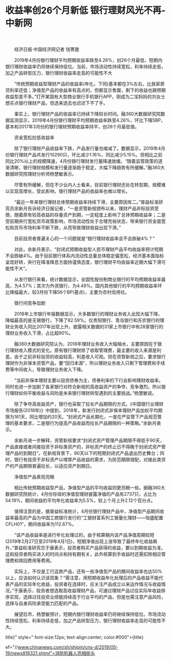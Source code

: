 # 收益率创26个月新低 银行理财风光不再-中新网

　　

　　经济日报·中国经济网记者 钱箐旎

　　2019年4月份银行理财平均预期收益率跌至4.26%，创26个月最低，短期内银行理财收益率仍将继续保持低位。当前，市场流动性持续宽松，利率持续走低，加之产品转型压力，银行理财收益率走高的可能性不大

　　“传统预期收益型理财产品的收益率(年化，下同)基本都在3%左右，比我家房贷利率还低；净值型产品的收益率有高点的，但都显示售罄，剩下的收益也跟预期收益型差不多。”打开某国有大型商业银行手机银行APP，刚成为二宝妈妈的刘女士想买点银行理财产品，但选来选去也迟迟下不了手。

　　事实上，银行理财产品的收益率已持续下降较长时间。融360大数据研究院数据监测显示，2019年4月份银行理财平均预期收益率跌至4.26%，环比下降5BP，基本和2017年3月份的银行理财预期收益率持平，创26个月最低值。

　　资金宽松拉低收益率

　　除了银行理财产品收益率下跌，产品发行量也缩减了。数据显示，2019年4月份银行理财产品共发行10290只，环比减少1.16%，同比减少5.15%。但相比之前同比20%以上的规模降速，4月份银行理财发行量降速放缓。“随着监管政策的逐渐清晰，银行理财规模和发行量逐渐趋于稳定，大幅下降趋势有所缓解。”融360大数据研究院理财分析师杨慧敏表示。

　　尽管有所缓解，但在不少业内人士看来，目前银行理财还处在转型期，规模难以实现高增长，受此影响，银行理财产品的收益率也难以增长。

　　“最近一年来银行理财总体预期收益率持续下滑，主要原因有二。”普益标准研究员余新月告诉经济日报记者，“一是资管新规颁布以来，理财产品非标投资受限，随着原有较高收益的存量资产到期，一定程度上影响了总体预期收益率；二是受前期央行宽松货币政策影响，市场流动性处于合理充裕状态，带来银行资金面宽松和货币市场利率不断下跌，从而导致理财收益出现下滑。”

　　目前投资者普遍关心的一个问题就是“银行理财收益率会不会跌破4%？”

　　对此，余新月表示，“封闭式预期收益型人民币理财产品平均收益率预计短期不会跌破4%。由于目前银行体系内流动性总量总体稳定偏宽松，经济基本面指标呈现好转，央行在降准降息方面持谨慎态度，银行理财平均收益率近期大幅下滑可能性不大”。

　　从发行银行来看，统计数据显示，全国性股份制商业银行的平均预期收益率最高，为4.57%；其次为外资银行，为4.49%。国内其他银行的平均预期收益率环比降幅最大，较3月份下降56个BP(基点)，主要为农村信用社。

　　银行间竞争加剧

　　2018年上市银行年报数据显示，大多数银行的理财业务收入出现大幅下降，降幅最高的是无锡银行，下降了82.59%。仅贵阳银行、青岛银行和苏农银行的理财业务收入同比2017年出现上升。披露相关数据的31家上市银行中有28家银行的理财业务收入下滑，占比超90%。

　　融360大数据研究院认为，2018年理财业务收入大幅缩水，主要原因在于银行理财收入模式的变化。原有银行理财除了收取管理费，最主要的收入来源是利差。由于之前非标投资的收益较高，利差收入可观。但在资管新规之后，要求银行理财作为非保本资管产品，要“回归本源”，所以理财业务收入只剩下管理费和手续费等中间收入，导致理财业务收入下降。

　　“当前非保本理财主要以投资债券为主，债券利率的下行会影响理财收益率。同时也进一步加剧了各家银行对符合新规的高收益资产的争夺，竞争激烈。所以银行理财如何平衡收益与风险是未来银行理财转型遇到的主要挑战。”杨慧敏说。

　　除了争夺高收益资产，银行也采取了拉长产品期限的方式。《中国银行业理财市场报告(2018年)》中提到，2018年，新发行封闭式非保本理财产品加权平均期限为161天，同比增加约20天。“封闭式产品长期化，一是在严监管下产品规范管理的基本要求，二是银行为提高产品收益而拉长产品期限的一种策略。”余新月表示。

　　余新月进一步解释，资管新规要求“封闭式资产管理产品期限不得低于90天，产品直接或者间接投资于非标类资产的，非标资产的终止日不得晚于封闭式资产管理产品的到期日”。在新规背景下，90天以下的短期封闭式产品退出历史舞台；同时，银行有投资于非标资产以增厚产品收益的需求，为防范期限错配，对接此类资产的产品期限普遍拉长，以适应资产到期日。

　　净值型产品表现亮眼

　　相比传统预期收益型产品，净值型产品的平均收益则更亮眼一些。据融360大数据研究院统计，4月份存续的净值型理财披露净值的产品有2737只，占比为54.19%，期间收益的平均年化收益率为5.5%，较上个月上升2.12个百分点。

　　值得注意的是，据普益标准统计，4月份银行理财产品中，净值型产品期间收益率最高的产品为中国工商银行发行的“工银财富系列工银量化理财——恒盛配置CFLH01”，期间收益率为112.67%。

　　“该产品收益率是进行年化处理过的，由于核算期内该产品净值周期较短(2019年2月27日至2019年4月1日)，短期净值出现上涨导致了最终年化收益飙升。”普益标准研究员于康表示，投资者购买产品获得的收益，要以到期收益为准，这和投资者购买进入的时间点和持有期有关，此外核算到手收益时还需扣除相应管理费和赎回费用等费用。

　　实际上，不仅是工行这款产品，还有一些净值型产品的期间收益率也达50%以上，应该如何认识该现象？“需注意，用短期收益年化处理后的产品收益不能代表产品的实际年化收益，投资者在选择时，应关注产品成立以来运作情况与收益情况。”于康表示，投资者想选取高收益理财产品，可通过理财产品过往实际年收益排序实现，选择过往投资业绩能持续高于行业平均的产品，但是也需注意产品风险，选择与自身风险承受能力匹配的产品。

　　展望后市，杨慧敏预计，短期内银行理财收益率仍将继续保持低位。市场流动性持续宽松，利率持续走低，加之产品转型压力，银行理财收益率走高的可能性不大。

title}" style=" font-size:12px; text-align:center; color:#000">{title}

ef="//www.chinanews.com/sh/shipin/cns-d/2019/05-19/news816321.shtml">消防机器人亮相街头
